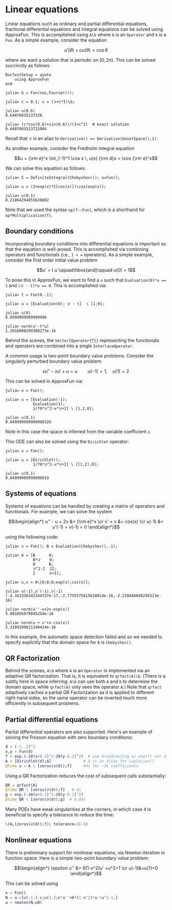 # Linear equations

Linear equations such as ordinary and partial differential equations,
 fractional differential equations and integral equations can be solved using ApproxFun.
This is accomplished using `A\b` where `A` is an `Operator` and `b`
is a `Fun`.  As a simple example, consider the equation

$$u'(\theta) + cu(\theta) = \cos\theta$$

where we want a solution that is periodic on $[0,2\pi)$.  This can be solved succinctly
as follows:
```@meta
DocTestSetup = quote
    using ApproxFun
end
```
```jldoctest
julia> b = Fun(cos,Fourier());

julia> c = 0.1; u = (𝒟+c*I)\b;

julia> u(0.6)
0.64076835137228

julia> (c*cos(0.6)+sin(0.6))/(1+c^2)  # exact solution
0.6407683513722804
```
Recall that `𝒟` is an alias to `Derivative() == Derivative(UnsetSpace(),1)`.

As another example, consider the Fredholm integral equation

$$u + {\rm e}^x \int_{-1}^1 \cos x \, u(x) {\rm d}x = \cos {\rm e}^x$$

We can solve this equation as follows:
```jldoctest
julia> Σ = DefiniteIntegral(Chebyshev()); x=Fun();

julia> u = (I+exp(x)*Σ[cos(x)])\cos(exp(x));

julia> u(0.1)
0.21864294855628802
```
Note that we used the syntax `op[f::Fun]`, which is a shorthand for `op*Multiplication(f)`.

## Boundary conditions

Incorporating boundary conditions into differential equations is important
so that the equation is well-posed.  This is accomplished via combining
operators and functionals (i.e., `1 × ∞` operators).  As a simple example, consider the first order
initial value problem

$$u' = t u \qquad\hbox{and}\qquad u(0) = 1$$

To pose this in ApproxFun, we want to find a `u` such that `Evaluation(0)*u == 1`
and `(𝒟 - t)*u == 0`.  This is accomplished via:
```jldoctest
julia> t = Fun(0..1);

julia> u = [Evaluation(0); 𝒟 - t]  \ [1;0];

julia> u(0)
0.9999999999999996

julia> norm(u'-t*u)
1.2016080299388273e-16
```
Behind the scenes, the `Vector{Operator{T}}` representing the functionals
and operators are combined into a single `InterlaceOperator`.

A common usage is two-point boundary value problems. Consider
the singularly perturbed boundary value problem:

$$\epsilon u''-xu'+u = u \qquad u(-1) = 1,\quad u(1) = 2$$

This can be solved in ApproxFun via:
```jldoctest
julia> x = Fun();

julia> u = [Evaluation(-1);
            Evaluation(1);
            1/70*𝒟^2-x*𝒟+I] \ [1,2,0];

julia> u(0.1)
0.049999999999960326
```
Note in this case the space is inferred from the variable coefficient `x`.

This ODE can also be solved using the `Dirichlet` operator:
```jldoctest
julia> x = Fun();

julia> u = [Dirichlet();
            1/70*𝒟^2-x*𝒟+I] \ [[1,2],0];

julia> u(0.1)
0.04999999999996019
```


## Systems of equations

Systems of equations can be handled by creating a matrix of operators and
functionals.  For example, we can solve the system

$$\begin{align*}
    u'' - u + 2v &= {\rm e}^x  \cr
    v' + v &= cos(x) \cr
    u(-1) &= u'(-1) = v(-1) = 0
\end{align*}$$

using the following code:
```jldoctest
julia> x = Fun(); B = Evaluation(Chebyshev(),-1);

julia> A = [B      0;
            B*𝒟    0;
            0      B;
            𝒟^2-I  2I;
            I      𝒟+I];

julia> u,v = A\[0;0;0;exp(x);cos(x)];

julia> u(-1),u'(-1),v(-1)
(-4.163336342344337e-17,-2.7755575615628914e-16,-2.220446049250313e-16)

julia> norm(u''-u+2v-exp(x))
5.981056979045254e-16

julia> norm(u + v'+v-cos(x))
2.3189209621240424e-16
```
In this example, the automatic space detection failed and so we needed
to specify explicitly that the domain space for `B` is `Chebyshev()`.


## QR Factorization

Behind the scenes, `A\b` where `A` is an `Operator` is implemented via
an adaptive QR factorization.  That is, it is equivalent to
`qrfact(A)\b`.  (There is a subtly here in space inferring: `A\b` can use
    both `A` and `b` to determine the domain space, while `qrfact(A)` only
    sees the operator `A`.)
      Note that `qrfact` adaptively caches a partial QR Factorization
as it is applied to different right-hand sides, so the same operator can be
inverted much more efficiently in subsequent problems.


## Partial differential equations

Partial differential operators are also supported.  Here's an example
of solving the Poisson equation with zero boundary conditions:
```julia
d = (-1..1)^2
x,y = Fun(d)
f = exp.(-10(x+0.3)^2-20(y-0.2)^2)  # use broadcasting as exp(f) not implemented in 2D
A = [Dirichlet(d);Δ]              # Δ is an alias for Laplacian()
@time u = A \ [zeros(∂(d));f]     #4s for ~3k coefficients
```
Using a QR Factorization
reduces the cost of subsequent calls substantially:
```julia
QR = qrfact(A)
@time QR \ [zeros(∂(d));f]   # 4s
g = exp.(-10(x+0.2)^2-20(y-0.1)^2)
@time QR \ [zeros(∂(d));g]  # 0.09s
```

Many PDEs have weak singularities at the corners, in which case it is beneficial to
specify a tolerance to reduce the time:
```julia
\(A,[zeros(∂(d));f]; tolerance=1E-6)
```


## Nonlinear equations

There is preliminary support for nonlinear equations, via Newton iteration
in function space.  Here is a simple two-point boundary value problem:

$$\begin{align*}
    \epsilon u'' &+ 6(1-x^2)u' +u^2=1 \cr
    u(-1)&=u(1)=0
\end{align*}$$

This can be solved using
```julia
x = Fun()
N = u->[u(-1.)-c;u(1.);ε*u''+6*(1-x^2)*u'+u^2-1.]
u = newton(N,u0)
```
